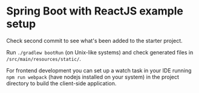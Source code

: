 # Spring Boot with ReactJS example setup

Check second commit to see what's been added to the starter project.

Run `./gradlew bootRun` (on Unix-like systems) and check generated files in `/src/main/resources/static/`.

For frontend development you can set up a watch task in your IDE running `npm run webpack` (have nodejs installed on your system) in the project directory to build the client-side application.
